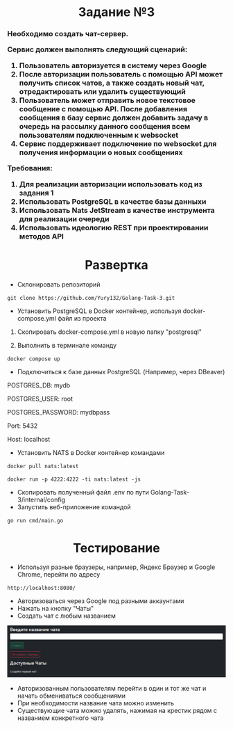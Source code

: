 <h1 align="center">Задание №3</h1>
<h3 align="left">Необходимо создать чат-сервер.

Сервис должен выполнять следующий сценарий:
1.	Пользователь авторизуется в систему через Google
2.	После авторизации пользователь с помощью API может получить список чатов, а также создать новый чат, отредактировать или удалить существующий
3.	Пользователь может отправить новое текстовое сообщение с помощью API. После добавления сообщения в базу сервис должен добавить задачу в очередь на рассылку данного сообщения всем пользователям подключенным к websocket
4.	Сервис поддерживает подключение по websocket для получения информации о новых сообщениях

Требования:
1.	Для реализации авторизации использовать код из задания 1
2.	Использовать PostgreSQL в качестве базы данныхи
3.	Использовать Nats JetStream в качестве инструмента для реализации очереди
4.	Использовать идеологию REST при проектировании методов API
</h3>

<h1 align="center">Развертка</h1>

- Склонировать репозиторий
```
git clone https://github.com/Yury132/Golang-Task-3.git
```
- Установить PostgreSQL в Docker контейнер, используя docker-compose.yml файл из проекта
  
1. Скопировать docker-compose.yml в новую папку "postgresql"
  
2. Выполнить в терминале команду
```
docker compose up
```
- Подключиться к базе данных PostgreSQL (Например, через DBeaver)

POSTGRES_DB: mydb

POSTGRES_USER: root

POSTGRES_PASSWORD: mydbpass

Port: 5432

Host: localhost

- Установить NATS в Docker контейнер командами
```
docker pull nats:latest
```
```
docker run -p 4222:4222 -ti nats:latest -js
```
- Скопировать полученный файл .env по пути Golang-Task-3/internal/config
- Запустить веб-приложение командой
```
go run cmd/main.go
```

<h1 align="center">Тестирование</h1>

- Используя разные браузеры, например, Яндекс Браузер и Google Chrome, перейти по адресу

```
http://localhost:8080/
```

- Авторизоваться через Google под разными аккаунтами
- Нажать на кнопку "Чаты"
- Создать чат с любым названием
  
![alt text](https://github.com/Yury132/Golang-Task-3/blob/main/forREADME/1.PNG?raw=true)

- Авторизованным пользователям перейти в один и тот же чат и начать обмениваться сообщениями
- При необходимости название чата можно изменить
- Существующие чата можно удалять, нажимая на крестик рядом с названием конкретного чата

